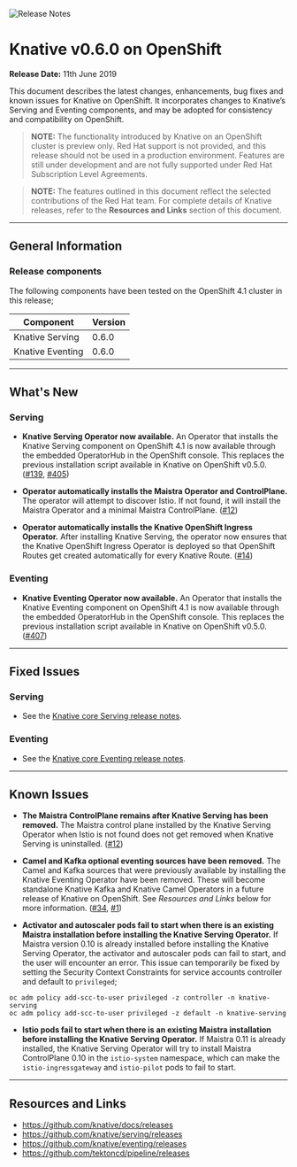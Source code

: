 <!--please copy and paste this template into your vXXX folder for the current release and modify there. Do NOT edit this template)-->

![Release Notes](https://github.com/openshift-knative/docs/blob/master/images/release-notes-banner.png)

# Knative v0.6.0 on OpenShift  

**Release Date:** 11th June 2019

This document describes the latest changes, enhancements, bug fixes and known issues for Knative on OpenShift. It incorporates changes to Knative’s Serving and Eventing components, and may be adopted for consistency and compatibility on OpenShift.

>**NOTE:** The functionality introduced by Knative on an OpenShift cluster is preview only. Red Hat support is not provided, and this release should not be used in a production environment. Features are still under development and are not fully supported under Red Hat Subscription Level Agreements.

>**NOTE:** The features outlined in this document reflect the selected contributions of the Red Hat team. For complete details of Knative releases, refer to the **Resources and Links** section of this document.
-------------

## General Information

### Release components
The following components have been tested on the OpenShift 4.1 cluster in this release;

|Component|Version
|---------|-------|
| Knative Serving | 0.6.0 |
| Knative Eventing | 0.6.0 |
----------------

## What's New
### Serving
- **Knative Serving Operator now available.** An Operator that installs the Knative Serving component on OpenShift 4.1 is now available through the embedded OperatorHub in the  OpenShift console. This replaces the previous installation script available in Knative on OpenShift v0.5.0. ([#139](https://github.com/openshift/knative-serving/pull/139), [#405](https://github.com/operator-framework/community-operators/pull/405))

- **Operator automatically installs the Maistra Operator and ControlPlane.** The operator will attempt to discover Istio. If not found, it will install the Maistra Operator and a minimal Maistra ControlPlane. ([#12](https://github.com/openshift-knative/knative-serving-operator/pull/12))

- **Operator automatically installs the Knative OpenShift Ingress Operator.** After installing Knative Serving, the operator now ensures that the Knative OpenShift Ingress Operator is deployed so that OpenShift Routes get created automatically for every Knative Route. ([#14](https://github.com/openshift-knative/knative-serving-operator/pull/14))

### Eventing

- **Knative Eventing Operator now available.** An Operator that installs the Knative Eventing component on OpenShift 4.1 is now available through the embedded OperatorHub in the  OpenShift console. This replaces the previous installation script available in Knative on OpenShift v0.5.0. ([#407](https://github.com/operator-framework/community-operators/pull/407))

-------------

## Fixed Issues

### Serving
- See the [Knative core Serving release notes](https://github.com/knative/serving/releases).

### Eventing
- See the [Knative core Eventing release notes](https://github.com/knative/eventing/releases).

-------------

## Known Issues
- **The Maistra ControlPlane remains after Knative Serving has been removed.** The Maistra control plane installed by the Knative Serving Operator when Istio is not found does not get removed when Knative Serving is uninstalled. ([#12](https://github.com/openshift-knative/knative-serving-operator/pull/12))

- **Camel and Kafka optional eventing sources have been removed.** The Camel and Kafka sources that were previously available by installing the Knative Eventing Operator have been removed. These will become standalone Knative Kafka and Knative Camel Operators in a future release of Knative on OpenShift. See *Resources and Links* below for more information. ([#34](https://github.com/openshift-knative/knative-eventing-operator/pull/34), [#1](https://github.com/openshift-knative/knative-kafka-operator/pull/1))

- **Activator and autoscaler pods fail to start when there is an existing Maistra installation before installing the Knative Serving Operator.** If Maistra version 0.10 is already installed before installing the Knative Serving Operator, the activator and autoscaler pods can fail to start, and the user will encounter an error. This issue can temporarily be fixed by setting the Security Context Constraints for service accounts controller and default to `privileged`;
```
oc adm policy add-scc-to-user privileged -z controller -n knative-serving
oc adm policy add-scc-to-user privileged -z default -n knative-serving
```
- **Istio pods fail to start when there is an existing Maistra installation before installing the Knative Serving Operator.** If Maistra 0.11 is already installed, the Knative Serving Operator will try to install Maistra ControlPlane 0.10 in the `istio-system` namespace, which can make the `istio-ingressgateway` and `istio-pilot` pods to fail to start.

-------------

## Resources and Links

- https://github.com/knative/docs/releases
- https://github.com/knative/serving/releases
- https://github.com/knative/eventing/releases
- https://github.com/tektoncd/pipeline/releases
